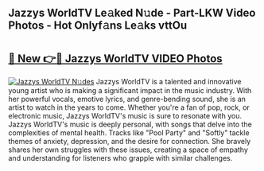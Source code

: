 ## Jazzys WorldTV Le𝚊ked N𝚞de - Part-LKW Video Photos - Hot Onlyf𝚊ns Le𝚊ks vttOu

# <h2><a href="http://ab57035.deff.icu/?id=Jazzys+WorldTV">🔗 New 👉🔴 Jazzys WorldTV VIDEO Photos</a></h2>

[![Jazzys WorldTV N𝚞des](https://i.imgur.com/rIISA9y.gif)](http://ab57035.deff.icu/?id=Jazzys+WorldTV)
Jazzys WorldTV is a talented and innovative young artist who is making a significant impact in the music industry. With her powerful vocals, emotive lyrics, and genre-bending sound, she is an artist to watch in the years to come. Whether you're a fan of pop, rock, or electronic music, Jazzys WorldTV's music is sure to resonate with you. Jazzys WorldTV's music is deeply personal, with songs that delve into the complexities of mental health. Tracks like "Pool Party" and "Softly" tackle themes of anxiety, depression, and the desire for connection. She bravely shares her own struggles with these issues, creating a space of empathy and understanding for listeners who grapple with similar challenges.
